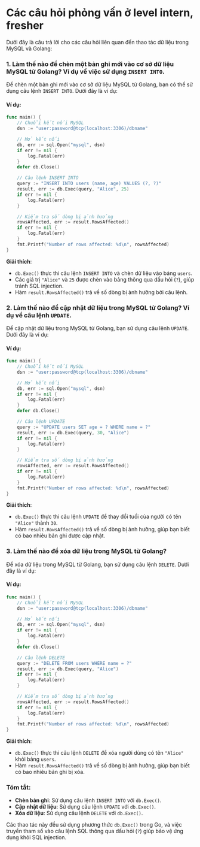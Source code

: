 # Các câu hỏi phỏng vấn ở level intern, fresher

Dưới đây là câu trả lời cho các câu hỏi liên quan đến thao tác dữ liệu trong MySQL và Golang:

### 1. **Làm thế nào để chèn một bản ghi mới vào cơ sở dữ liệu MySQL từ Golang? Ví dụ về việc sử dụng `INSERT INTO`.**

Để chèn một bản ghi mới vào cơ sở dữ liệu MySQL từ Golang, bạn có thể sử dụng câu lệnh `INSERT INTO`. Dưới đây là ví dụ:

#### Ví dụ:

```go
func main() {
    // Chuỗi kết nối MySQL
    dsn := "user:password@tcp(localhost:3306)/dbname"

    // Mở kết nối
    db, err := sql.Open("mysql", dsn)
    if err != nil {
        log.Fatal(err)
    }
    defer db.Close()

    // Câu lệnh INSERT INTO
    query := "INSERT INTO users (name, age) VALUES (?, ?)"
    result, err := db.Exec(query, "Alice", 25)
    if err != nil {
        log.Fatal(err)
    }

    // Kiểm tra số dòng bị ảnh hưởng
    rowsAffected, err := result.RowsAffected()
    if err != nil {
        log.Fatal(err)
    }
    fmt.Printf("Number of rows affected: %d\n", rowsAffected)
}
```

**Giải thích**:

- `db.Exec()` thực thi câu lệnh `INSERT INTO` và chèn dữ liệu vào bảng `users`.
- Các giá trị `"Alice"` và `25` được chèn vào bảng thông qua dấu hỏi (`?`), giúp tránh SQL injection.
- Hàm `result.RowsAffected()` trả về số dòng bị ảnh hưởng bởi câu lệnh.

### 2. **Làm thế nào để cập nhật dữ liệu trong MySQL từ Golang? Ví dụ về câu lệnh `UPDATE`.**

Để cập nhật dữ liệu trong MySQL từ Golang, bạn sử dụng câu lệnh `UPDATE`. Dưới đây là ví dụ:

#### Ví dụ:

```go
func main() {
    // Chuỗi kết nối MySQL
    dsn := "user:password@tcp(localhost:3306)/dbname"

    // Mở kết nối
    db, err := sql.Open("mysql", dsn)
    if err != nil {
        log.Fatal(err)
    }
    defer db.Close()

    // Câu lệnh UPDATE
    query := "UPDATE users SET age = ? WHERE name = ?"
    result, err := db.Exec(query, 30, "Alice")
    if err != nil {
        log.Fatal(err)
    }

    // Kiểm tra số dòng bị ảnh hưởng
    rowsAffected, err := result.RowsAffected()
    if err != nil {
        log.Fatal(err)
    }
    fmt.Printf("Number of rows affected: %d\n", rowsAffected)
}
```

**Giải thích**:

- `db.Exec()` thực thi câu lệnh `UPDATE` để thay đổi tuổi của người có tên `"Alice"` thành `30`.
- Hàm `result.RowsAffected()` trả về số dòng bị ảnh hưởng, giúp bạn biết có bao nhiêu bản ghi được cập nhật.

### 3. **Làm thế nào để xóa dữ liệu trong MySQL từ Golang?**

Để xóa dữ liệu trong MySQL từ Golang, bạn sử dụng câu lệnh `DELETE`. Dưới đây là ví dụ:

#### Ví dụ:

```go
func main() {
    // Chuỗi kết nối MySQL
    dsn := "user:password@tcp(localhost:3306)/dbname"

    // Mở kết nối
    db, err := sql.Open("mysql", dsn)
    if err != nil {
        log.Fatal(err)
    }
    defer db.Close()

    // Câu lệnh DELETE
    query := "DELETE FROM users WHERE name = ?"
    result, err := db.Exec(query, "Alice")
    if err != nil {
        log.Fatal(err)
    }

    // Kiểm tra số dòng bị ảnh hưởng
    rowsAffected, err := result.RowsAffected()
    if err != nil {
        log.Fatal(err)
    }
    fmt.Printf("Number of rows affected: %d\n", rowsAffected)
}
```

**Giải thích**:

- `db.Exec()` thực thi câu lệnh `DELETE` để xóa người dùng có tên `"Alice"` khỏi bảng `users`.
- Hàm `result.RowsAffected()` trả về số dòng bị ảnh hưởng, giúp bạn biết có bao nhiêu bản ghi bị xóa.

### Tóm tắt:

- **Chèn bản ghi**: Sử dụng câu lệnh `INSERT INTO` với `db.Exec()`.
- **Cập nhật dữ liệu**: Sử dụng câu lệnh `UPDATE` với `db.Exec()`.
- **Xóa dữ liệu**: Sử dụng câu lệnh `DELETE` với `db.Exec()`.

Các thao tác này đều sử dụng phương thức `db.Exec()` trong Go, và việc truyền tham số vào câu lệnh SQL thông qua dấu hỏi (`?`) giúp bảo vệ ứng dụng khỏi SQL injection.
